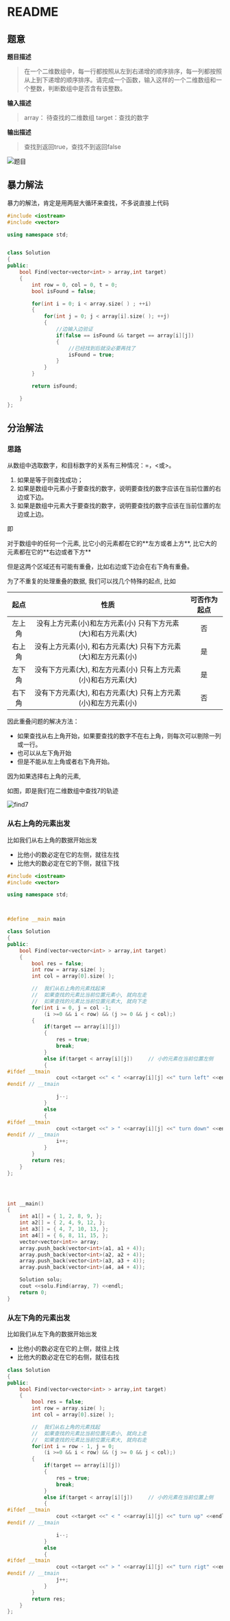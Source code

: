 # README

## 题意

**题目描述**

> 在一个二维数组中，每一行都按照从左到右递增的顺序排序，每一列都按照从上到下递增的顺序排序。请完成一个函数，输入这样的一个二维数组和一个整数，判断数组中是否含有该整数。

**输入描述**

> array： 待查找的二维数组 target：查找的数字

**输出描述**

> 查找到返回true，查找不到返回false

![&#x9898;&#x76EE;](.gitbook/assets/find.jpg)

## 暴力解法

暴力的解法，肯定是用两层大循环来查找，不多说直接上代码

```cpp
#include <iostream>
#include <vector>

using namespace std;


class Solution
{
public:
    bool Find(vector<vector<int> > array,int target)
    {
        int row = 0, col = 0, t = 0;
        bool isFound = false;

        for(int i = 0; i < array.size( ) ; ++i)
        {
            for(int j = 0; j < array[i].size( ); ++j)
            {
                //边输入边验证
                if(false == isFound && target == array[i][j])
                {
                    //已经找到后就没必要再找了
                    isFound = true;
                }
            }
        }

        return isFound;

    }
};
```

## 分治解法

### 思路

从数组中选取数字，和目标数字的关系有三种情况：=，&lt;或&gt;。

1. 如果是等于则查找成功；
2. 如果是数组中元素小于要查找的数字，说明要查找的数字应该在当前位置的右边或下边。
3. 如果是数组中元素大于要查找的数字，说明要查找的数字应该在当前位置的左边或上边。

即

 对于数组中的任何一个元素, 比它小的元素都在它的\*\*左方或者上方\*\*, 比它大的元素都在它的\*\*右边或者下方\*\*

但是这两个区域还有可能有重叠，比如右边或下边会在右下角有重叠。

为了不重复的处理重叠的数据, 我们可以找几个特殊的起点, 比如

| 起点 | 性质 | 可否作为起点 |
| :---: | :---: | :---: |
| 左上角 | 没有上方元素\(小\)和左方元素\(小\) 只有下方元素\(大\)和右方元素\(大\) | 否 |
| 右上角 | 没有上方元素\(小\), 和右方元素\(大\) 只有下方元素\(大\)和左方元素\(小\) | 是 |
| 左下角 | 没有下方元素\(大\), 和左方元素\(小\) 只有上方元素\(小\)和右方元素\(大\) | 是 |
| 右下角 | 没有下方元素\(大\), 和右方元素\(大\) 只有上方元素\(小\)和左方元素\(小\) | 否 |

因此重叠问题的解决方法：

* 如果查找从右上角开始，如果要查找的数字不在右上角，则每次可以剔除一列或一行。
* 也可以从左下角开始
* 但是不能从左上角或者右下角开始。

因为如果选择右上角的元素,

如图，即是我们在二维数组中查找7的轨迹

![find7](.gitbook/assets/find7.jpg)

### 从右上角的元素出发

比如我们从右上角的数据开始出发

* 比他小的数必定在它的左侧，就往左找
* 比他大的数必定在它的下侧，就往下找

```cpp
#include <iostream>
#include <vector>

using namespace std;



#define __main main

class Solution
{
public:
    bool Find(vector<vector<int> > array,int target)
    {
        bool res = false;
        int row = array.size( );
        int col = array[0].size( );

        //  我们从右上角的元素找起来
        //  如果查找的元素比当前位置元素小, 就向左走
        //  如果查找的元素比当前位置元素大, 就向下走
        for(int i = 0, j = col -1;
            (i >=0 && i < row) && (j >= 0 && j < col);)
        {
            if(target == array[i][j])
            {
                res = true;
                break;
            }
            else if(target < array[i][j])     // 小的元素在当前位置左侧
            {
#ifdef __tmain
                cout <<target <<" < " <<array[i][j] <<" turn left" <<endl;
#endif // __tmain

                j--;
            }
            else
            {
#ifdef __tmain
                cout <<target <<" > " <<array[i][j] <<" turn down" <<endl;
#endif // __tmain
                i++;
            }
        }
        return res;
    }
};




int __main()
{
    int a1[] = { 1, 2, 8, 9, };
    int a2[] = { 2, 4, 9, 12, };
    int a3[] = { 4, 7, 10, 13, };
    int a4[] = { 6, 8, 11, 15, };
    vector<vector<int>> array;
    array.push_back(vector<int>(a1, a1 + 4));
    array.push_back(vector<int>(a2, a2 + 4));
    array.push_back(vector<int>(a3, a3 + 4));
    array.push_back(vector<int>(a4, a4 + 4));

    Solution solu;
    cout <<solu.Find(array, 7) <<endl;
    return 0;
}
```

### 从左下角的元素出发

比如我们从左下角的数据开始出发

* 比他小的数必定在它的上侧，就往上找
* 比他大的数必定在它的右侧，就往右找

```cpp
class Solution
{
public:
    bool Find(vector<vector<int> > array,int target)
    {
        bool res = false;
        int row = array.size( );
        int col = array[0].size( );

        //  我们从右上角的元素找起
        //  如果查找的元素比当前位置元素小, 就向上走
        //  如果查找的元素比当前位置元素大, 就向右走
        for(int i = row - 1, j = 0;
            (i >=0 && i < row) && (j >= 0 && j < col);)
        {
            if(target == array[i][j])
            {
                res = true;
                break;
            }
            else if(target < array[i][j])     // 小的元素在当前位置上侧
            {
#ifdef __tmain
                cout <<target <<" < " <<array[i][j] <<" turn up" <<endl;
#endif // __tmain

                i--;
            }
            else
            {
#ifdef __tmain
                cout <<target <<" > " <<array[i][j] <<" turn rigt" <<endl;
#endif // __tmain
                j++;
            }
        }
        return res;
    }
};
```

